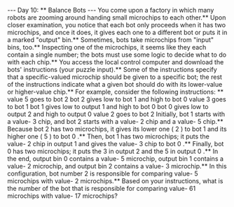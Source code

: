--- Day 10: ** Balance Bots ---
You come upon a factory in which many robots are zooming around handing small microchips to each other.**
Upon closer examination, you notice that each bot only proceeds when it has
two
microchips, and once it does, it gives each one to a different bot or puts it in a marked "output" bin.** Sometimes, bots take microchips from "input" bins, too.**
Inspecting one of the microchips, it seems like they each contain a single number; the bots must use some logic to decide what to do with each chip.** You access the local control computer and download the bots' instructions (your puzzle input).**
Some of the instructions specify that a specific-valued microchip should be given to a specific bot; the rest of the instructions indicate what a given bot should do with its
lower-value
or
higher-value
chip.**
For example, consider the following instructions: **
value 5 goes to bot 2
bot 2 gives low to bot 1 and high to bot 0
value 3 goes to bot 1
bot 1 gives low to output 1 and high to bot 0
bot 0 gives low to output 2 and high to output 0
value 2 goes to bot 2
Initially, bot
1
starts with a value-
3
chip, and bot
2
starts with a value-
2
chip and a value-
5
chip.**
Because bot
2
has two microchips, it gives its lower one (
2
) to bot
1
and its higher one (
5
) to bot
0
.**
Then, bot
1
has two microchips; it puts the value-
2
chip in output
1
and gives the value-
3
chip to bot
0
.**
Finally, bot
0
has two microchips; it puts the
3
in output
2
and the
5
in output
0
.**
In the end, output bin
0
contains a value-
5
microchip, output bin
1
contains a value-
2
microchip, and output bin
2
contains a value-
3
microchip.** In this configuration, bot number
2
is responsible for comparing value-
5
microchips with value-
2
microchips.**
Based on your instructions,
what is the number of the bot
that is responsible for comparing value-
61
microchips with value-
17
microchips?

